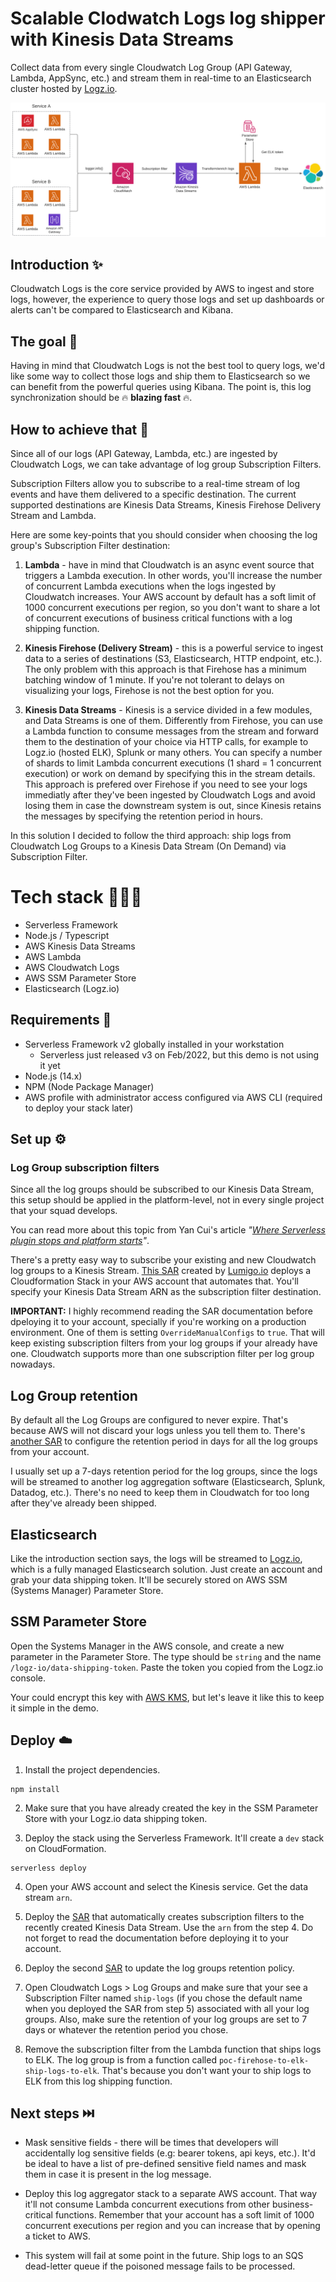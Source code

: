 # Scalable Clodwatch Logs log shipper with Kinesis Data Streams

Collect data from every single Cloudwatch Log Group (API Gateway, Lambda, AppSync, etc.) and stream them in real-time to an Elasticsearch cluster hosted by <a href="https://logz.io">Logz.io<a/>.
  
<img src="./.github/docs/Log%20Ingestion%20Pipeline.png" alt="Log ingestion pipeline diagram">
  
## Introduction ✨
  
Cloudwatch Logs is the core service provided by AWS to ingest and store logs, however, the experience to query those logs and set up dashboards or alerts can't be compared to Elasticsearch and Kibana.
  
## The goal 🚀
  
Having in mind that Cloudwatch Logs is not the best tool to query logs, we'd like some way to collect those logs and ship them to Elasticsearch so we can benefit from the powerful queries using Kibana. The point is, this log synchronization should be 🔥 <b>blazing fast</b> 🔥.
  
## How to achieve that 🤔
  
Since all of our logs (API Gateway, Lambda, etc.) are ingested by Cloudwatch Logs, we can take advantage of log group Subscription Filters. <br />
  
Subscription Filters allow you to subscribe to a real-time stream of log events and have them delivered to a specific destination. The current supported destinations are Kinesis Data Streams, Kinesis Firehose Delivery Stream and Lambda. <br />
  
Here are some key-points that you should consider when choosing the log group's Subscription Filter destination:
  
1. <b>Lambda</b> - have in mind that Cloudwatch is an async event source that triggers a Lambda execution. In other words, you'll increase the number of concurrent Lambda executions when the logs ingested by Cloudwatch increases. Your AWS account by default has a soft limit of 1000 concurrent executions per region, so you don't want to share a lot of concurrent executions of business critical functions with a log shipping function.
  
2. <b>Kinesis Firehose (Delivery Stream)</b> - this is a powerful service to ingest data to a series of destinations (S3, Elasticsearch, HTTP endpoint, etc.). The only problem with this approach is that Firehose has a minimum batching window of 1 minute. If you're not tolerant to delays on visualizing your logs, Firehose is not the best option for you.
  
3. <b>Kinesis Data Streams</b> - Kinesis is a service divided in a few modules, and Data Streams is one of them. Differently from Firehose, you can use a Lambda function to consume messages from the stream and forward them to the destination of your choice via HTTP calls, for example to Logz.io (hosted ELK), Splunk or many others. You can specify a number of shards to limit Lambda concurrent executions (1 shard = 1 concurrent execution) or work on demand by specifying this in the stream details. This approach is prefered over Firehose if you need to see your logs immediatly after they've been ingested by Cloudwatch Logs and avoid losing them in case the downstream system is out, since Kinesis retains the messages by specifying the retention period in hours.
  
In this solution I decided to follow the third approach: ship logs from Cloudwatch Log Groups to a Kinesis Data Stream (On Demand) via Subscription Filter.

# Tech stack 👨🏽‍🔧
- Serverless Framework
- Node.js / Typescript
- AWS Kinesis Data Streams
- AWS Lambda
- AWS Cloudwatch Logs
- AWS SSM Parameter Store
- Elasticsearch (Logz.io)

## Requirements 🧰
- Serverless Framework v2 globally installed in your workstation
  - Serverless just released v3 on Feb/2022, but this demo is not using it yet
- Node.js (14.x)
- NPM (Node Package Manager)
- AWS profile with administrator access configured via AWS CLI (required to deploy your stack later)

## Set up ⚙️

### Log Group subscription filters 

Since all the log groups should be subscribed to our Kinesis Data Stream, this setup should be applied in the platform-level, not in every single project that your squad develops. <br />

You can read more about this topic from Yan Cui's article <i>"<a href="https://theburningmonk.com/2019/10/where-serverless-plugin-stops-and-platform-starts/">Where Serverless plugin stops and platform starts</a>"</i>.

There's a pretty easy way to subscribe your existing and new Cloudwatch log groups to a Kinesis Stream. <a href="https://github.com/lumigo-io/SAR-Logging/tree/master/packages/cloudwatch-logs-auto-subscribe">This SAR</a> created by <a href="https://lumigo.io">Lumigo.io</a> deploys a Cloudformation Stack in your AWS account that automates that. You'll specify your Kinesis Data Stream ARN as the subscription filter destination. <br />

<b>IMPORTANT:</b> I highly recommend reading the SAR documentation before dpeloying it to your account, specially if you're working on a production environment. One of them is setting ```OverrideManualConfigs``` to ```true```. That will keep existing subscription filters from your log groups if your already have one. Cloudwatch supports more than one subscription filter per log group nowadays.

## Log Group retention

By default all the Log Groups are configured to never expire. That's because AWS will not discard your logs unless you tell them to. There's <a href="https://serverlessrepo.aws.amazon.com/#!/applications/arn:aws:serverlessrepo:us-east-1:374852340823:applications~auto-set-log-group-retention">another SAR</a> to configure the retention period in days for all the log groups from your account. <br />

I usually set up a 7-days retention period for the log groups, since the logs will be streamed to another log aggregation software (Elasticsearch, Splunk, Datadog, etc.). There's no need to keep them in Cloudwatch for too long after they've already been shipped.

## Elasticsearch

Like the introduction section says, the logs will be streamed to <a href="https://logz.io">Logz.io</a>, which is a fully managed Elasticsearch solution. Just create an account and grab your data shipping token. It'll be securely stored on AWS SSM (Systems Manager) Parameter Store.

## SSM Parameter Store

Open the Systems Manager in the AWS console, and create a new parameter in the Parameter Store. The type should be ```string``` and the name ```/logz-io/data-shipping-token```. Paste the token you copied from the Logz.io console. <br />

Your could encrypt this key with <a href="https://aws.amazon.com/kms/">AWS KMS</a>, but let's leave it like this to keep it simple in the demo.

## Deploy ☁️

1. Install the project dependencies.
```
npm install
```

2. Make sure that you have already created the key in the SSM Parameter Store with your Logz.io data shipping token.

3. Deploy the stack using the Serverless Framework. It'll create a ```dev``` stack on CloudFormation.

```
serverless deploy
```

4. Open your AWS account and select the Kinesis service. Get the data stream ```arn```.

5. Deploy the <a href="https://serverlessrepo.aws.amazon.com/applications/arn:aws:serverlessrepo:us-east-1:374852340823:applications~auto-subscribe-log-group-to-arn">SAR</a> that automatically creates subscription filters to the recently created Kinesis Data Stream. Use the ```arn``` from the step 4. Do not forget to read the documentation before deploying it to your account.

6. Deploy the second <a href="https://serverlessrepo.aws.amazon.com/applications/arn:aws:serverlessrepo:us-east-1:374852340823:applications~auto-set-log-group-retention">SAR</a> to update the log groups retention policy.

7. Open Cloudwatch Logs > Log Groups and make sure that your see a Subscription Filter named ```ship-logs``` (if you chose the default name when you deployed the SAR from step 5) associated with all your log groups. Also, make sure the retention of your log groups are set to 7 days or whatever the retention period you chose.

8. Remove the subscription filter from the Lambda function that ships logs to ELK. The log group is from a function called ```poc-firehose-to-elk-ship-logs-to-elk```. That's because you don't want your to ship logs to ELK from this log shipping function.

## Next steps ⏭️

- Mask sensitive fields - there will be times that developers will accidentally log sensitive fields (e.g: bearer tokens, api keys, etc.). It'd be ideal to have a list of pre-defined sensitive field names and mask them in case it is present in the log message.

- Deploy this log aggregator stack to a separate AWS account. That way it'll not consume Lambda concurrent executions from other business-critical functions. Remember that your account has a soft limit of 1000 concurrent executions per region and you can increase that by opening a ticket to AWS.

- This system will fail at some point in the future. Ship logs to an SQS dead-letter queue if the poisoned message fails to be processed.

